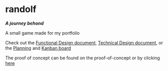 # randolf
***A journey behond***

A small game made for my portfolio  

Check out the [Functional Design document](/Game-Design/Functional-Design.md), [Technical Design document](/Game-Design/Technical-Design.md), or the [Planning](/Game-Design/Planning.md) and [Kanban board](https://github.com/oddsqrl/randolf/projects/1)

The proof of concept can be found on the proof-of-concept or by clicking [here](https://github.com/oddsqrl/randolf/tree/Proof-of-Concept/Game-Design/Proof-of-Concept)
